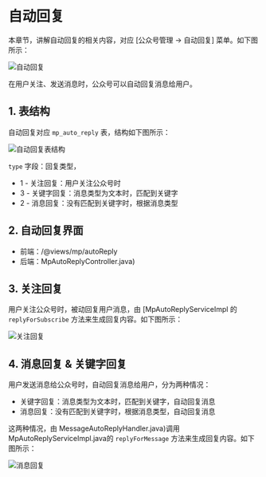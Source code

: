 # 自动回复

本章节，讲解自动回复的相关内容，对应 [公众号管理 -> 自动回复] 菜单。如下图所示：

![自动回复](https://doc.iocoder.cn/img/%E5%85%AC%E4%BC%97%E5%8F%B7%E6%89%8B%E5%86%8C/%E8%87%AA%E5%8A%A8%E5%9B%9E%E5%A4%8D/%E7%95%8C%E9%9D%A2.png)

在用户关注、发送消息时，公众号可以自动回复消息给用户。

## 1. 表结构

自动回复对应 `mp_auto_reply` 表，结构如下图所示：

![自动回复表结构](https://doc.iocoder.cn/img/%E5%85%AC%E4%BC%97%E5%8F%B7%E6%89%8B%E5%86%8C/%E8%87%AA%E5%8A%A8%E5%9B%9E%E5%A4%8D/%E8%A1%A8%E7%BB%93%E6%9E%84.png)

`type` 字段：回复类型，

- 1 - 关注回复：用户关注公众号时
- 3 - 关键字回复：消息类型为文本时，匹配到关键字
- 2 - 消息回复：没有匹配到关键字时，根据消息类型

## 2. 自动回复界面

- 前端：/@views/mp/autoReply
- 后端：MpAutoReplyController.java)

## 3. 关注回复

用户关注公众号时，被动回复用户消息，由 [MpAutoReplyServiceImpl 的 `replyForSubscribe` 方法来生成回复内容。如下图所示：

![关注回复](https://doc.iocoder.cn/img/%E5%85%AC%E4%BC%97%E5%8F%B7%E6%89%8B%E5%86%8C/%E8%87%AA%E5%8A%A8%E5%9B%9E%E5%A4%8D/%E5%85%B3%E6%B3%A8%E5%9B%9E%E5%A4%8D.png)

## 4. 消息回复 & 关键字回复

用户发送消息给公众号时，自动回复消息给用户，分为两种情况：

- 关键字回复：消息类型为文本时，匹配到关键字，自动回复消息
- 消息回复：没有匹配到关键字时，根据消息类型，自动回复消息

这两种情况，由 MessageAutoReplyHandler.java)调用 MpAutoReplyServiceImpl.java的 `replyForMessage` 方法来生成回复内容。如下图所示：

![消息回复](https://doc.iocoder.cn/img/%E5%85%AC%E4%BC%97%E5%8F%B7%E6%89%8B%E5%86%8C/%E8%87%AA%E5%8A%A8%E5%9B%9E%E5%A4%8D/%E6%B6%88%E6%81%AF%E5%9B%9E%E5%A4%8D.png)